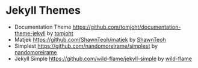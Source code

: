 # Jekyll Themes

- Documentation Theme https://github.com/tomjoht/documentation-theme-jekyll by [tomjoht](https://github.com/tomjoht)
- Matjek https://github.com/ShawnTeoh/matjek by [ShawnTeoh](https://github.com/ShawnTeoh)
- Simplest https://github.com/nandomoreirame/simplest by [nandomoreirame](https://github.com/nandomoreirame)
- Jekyll Simple https://github.com/wild-flame/jekyll-simple by [wild-flame](https://github.com/wild-flame)

